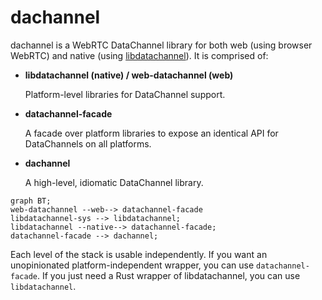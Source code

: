# dachannel

dachannel is a WebRTC DataChannel library for both web (using browser WebRTC) and native (using [libdatachannel](https://libdatachannel.org/)). It is comprised of:

-   **libdatachannel (native) / web-datachannel (web)**

    Platform-level libraries for DataChannel support.

-   **datachannel-facade**

    A facade over platform libraries to expose an identical API for DataChannels on all platforms.

-   **dachannel**

    A high-level, idiomatic DataChannel library.

```mermaid
graph BT;
web-datachannel --web--> datachannel-facade
libdatachannel-sys --> libdatachannel;
libdatachannel --native--> datachannel-facade;
datachannel-facade --> dachannel;
```

Each level of the stack is usable independently. If you want an unopinionated platform-independent wrapper, you can use `datachannel-facade`. If you just need a Rust wrapper of libdatachannel, you can use `libdatachannel`.
